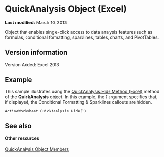
# QuickAnalysis Object (Excel)

 **Last modified:** March 10, 2013

Object that enables single-click access to data analysis features such as formulas, conditional formatting, sparklines, tables, charts, and PivotTables.

## Version information

Version Added: Excel 2013 


## Example

This sample illustrates using the  [QuickAnalysis.Hide Method (Excel)](dc3b805a-8744-1f63-0509-32b8254958b8.md) method of the **QuickAnalysis** object. In this example, the _1_ argument specifies that, if displayed, the Conditional Formatting &amp; Sparklines callouts are hidden.


```
ActiveWorksheet.QuickAnalysis.Hide(1)
```


## See also


#### Other resources


 [QuickAnalysis Object Members](be4102b8-49b5-e03a-ddfb-6a4e486d9246.md)
